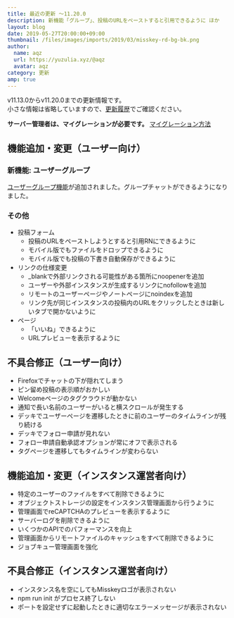 ```yaml
---
title: 最近の更新 ～11.20.0
description: 新機能「グループ」、投稿のURLをペーストすると引用できるように ほか
layout: blog
date: 2019-05-27T20:00:00+09:00
thumbnail: /files/images/imports/2019/03/misskey-rd-bg-bk.png
author:
  name: aqz
  url: https://yuzulia.xyz/@aqz
  avatar: aqz
category: 更新
amp: true
---
```

v11.13.0からv11.20.0までの更新情報です。  
小さな情報は省略していますので、[更新履歴](https://https://github.com/syuilo/misskey/blob/59cb7992e2d68529fcc4cc921e69349bad758594/CHANGELOG.md#11200-20190527)でご確認ください。

**サーバー管理者は、マイグレーションが必要です。** [マイグレーション方法](https://https://github.com/syuilo/misskey/blob/59cb7992e2d68529fcc4cc921e69349bad758594/CHANGELOG.md#migration)

## 機能追加・変更（ユーザー向け）
### 新機能: ユーザーグループ
[ユーザーグループ機能](../../../wiki/usage/groups)が追加されました。グループチャットができるようになりました。

### その他
- 投稿フォーム
  * 投稿のURLをペーストしようとすると引用RNにできるように
  * モバイル版でもファイルをドロップできるように
  * モバイル版でも投稿の下書き自動保存ができるように
- リンクの仕様変更
  * _blankで外部リンクされる可能性がある箇所にnoopenerを追加
  * ユーザーや外部インスタンスが生成するリンクにnofollowを追加
  * リモートのユーザーページやノートページにnoindexを追加
  * リンク先が同じインスタンスの投稿内のURLをクリックしたときは新しいタブで開かないように
- ページ
  * 「いいね」できるように
  * URLプレビューを表示するように

## 不具合修正（ユーザー向け）
- Firefoxでチャットの下が隠れてしまう
- ピン留め投稿の表示順がおかしい
- Welcomeページのタグクラウドが動かない
- 通知で長い名前のユーザーがいると横スクロールが発生する
- デッキでユーザーページを遷移したときに前のユーザーのタイムラインが残り続ける
- デッキでフォロー申請が見れない
- フォロー申請自動承認オプションが常にオフで表示される
- タグページを遷移してもタイムラインが変わらない

## 機能追加・変更（インスタンス運営者向け）
- 特定のユーザーのファイルをすべて削除できるように
- オブジェクトストレージの設定をインスタンス管理画面から行うように
- 管理画面でreCAPTCHAのプレビューを表示するように
- サーバーログを削除できるように
- いくつかのAPIでのパフォーマンスを向上
- 管理画面からリモートファイルのキャッシュをすべて削除できるように
- ジョブキュー管理画面を強化

## 不具合修正（インスタンス運営者向け）
- インスタンス名を空にしてもMisskeyロゴが表示されない
- npm run init がプロセス終了しない
- ポートを設定せずに起動したときに適切なエラーメッセージが表示されない
